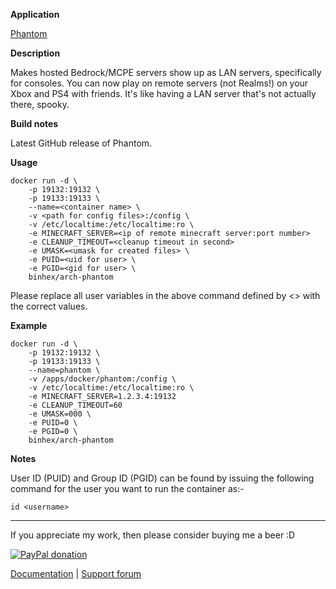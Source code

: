 **Application**

[Phantom](https://github.com/jhead/phantom)

**Description**

Makes hosted Bedrock/MCPE servers show up as LAN servers, specifically for consoles. You can now play on remote servers (not Realms!) on your Xbox and PS4 with friends. It's like having a LAN server that's not actually there, spooky.

**Build notes**

Latest GitHub release of Phantom.

**Usage**
```
docker run -d \
    -p 19132:19132 \
    -p 19133:19133 \
    --name=<container name> \
    -v <path for config files>:/config \
    -v /etc/localtime:/etc/localtime:ro \
    -e MINECRAFT_SERVER=<ip of remote minecraft server:port number>
    -e CLEANUP_TIMEOUT=<cleanup timeout in second>
    -e UMASK=<umask for created files> \
    -e PUID=<uid for user> \
    -e PGID=<gid for user> \
    binhex/arch-phantom
```
Please replace all user variables in the above command defined by <> with the correct values.

**Example**
```
docker run -d \
    -p 19132:19132 \
    -p 19133:19133 \
    --name=phantom \
    -v /apps/docker/phantom:/config \
    -v /etc/localtime:/etc/localtime:ro \
    -e MINECRAFT_SERVER=1.2.3.4:19132
    -e CLEANUP_TIMEOUT=60
    -e UMASK=000 \
    -e PUID=0 \
    -e PGID=0 \
    binhex/arch-phantom
```

**Notes**

User ID (PUID) and Group ID (PGID) can be found by issuing the following command for the user you want to run the container as:-

```
id <username>
```
___
If you appreciate my work, then please consider buying me a beer  :D

[![PayPal donation](https://www.paypal.com/en_US/i/btn/btn_donate_SM.gif)](https://www.paypal.com/cgi-bin/webscr?cmd=_s-xclick&hosted_button_id=MM5E27UX6AUU4)

[Documentation](https://github.com/binhex/documentation) | [Support forum](http://lime-technology.com/forum/index.php?topic=45837.0)
